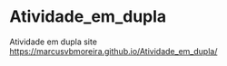 # Atividade_em_dupla
Atividade em dupla site 
https://marcusvbmoreira.github.io/Atividade_em_dupla/
